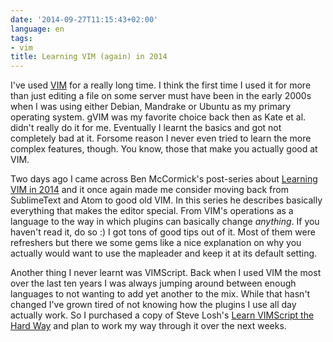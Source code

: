 ```yaml
---
date: '2014-09-27T11:15:43+02:00'
language: en
tags:
- vim
title: Learning VIM (again) in 2014
---
```



I've used [VIM][3] for a really long time. I think the first time I used it for
more than just editing a file on some server must have been in the early 2000s
when I was using either Debian, Mandrake or Ubuntu as my primary operating
system. gVIM was my favorite choice back then as Kate et al. didn't really do it
for me. Eventually I learnt the basics and got not completely bad at it. Forsome
reason I never even tried to learn the more complex features, though. You know,
those that make you actually good at VIM.

Two days ago I came across Ben McCormick's post-series about [Learning VIM in
2014][1] and it once again made me consider moving back from SublimeText and
Atom to good old VIM. In this series he describes basically everything that
makes the editor special. From VIM's  operations as a language to the way in
which plugins can basically change *anything*. If you haven't read it, do so :)
I got tons of good tips out of it. Most of them were refreshers but there we
some gems like a nice explanation on why you actually would want to use the
mapleader and keep it at its default setting.

Another thing I never learnt was VIMScript. Back when I used VIM the most over
the last ten years I was always jumping around between enough languages to not
wanting to add yet another to the mix. While that hasn't changed I've grown
tired of not knowing how the plugins I use all day actually work. So I purchased
a copy of Steve Losh's [Learn VIMScript the Hard Way][2] and plan to work my way
through it over the next weeks.

[1]: http://benmccormick.org/learning-vim-in-2014
[2]: http://learnvimscriptthehardway.stevelosh.com/
[3]: http://www.vim.org/
